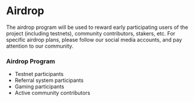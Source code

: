 # Airdrop

The airdrop program will be used to reward early participating users of the project (including testnets), community contributors, stakers, etc. For specific airdrop plans, please follow our social media accounts, and pay attention to our community.

### Airdrop Program

* Testnet participants
* Referral system participants
* Gaming participants
* Active community contributors

